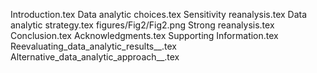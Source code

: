 Introduction.tex
Data analytic choices.tex
Sensitivity reanalysis.tex
Data analytic strategy.tex
figures/Fig2/Fig2.png
Strong reanalysis.tex
Conclusion.tex
Acknowledgments.tex
Supporting Information.tex
Reevaluating_data_analytic_results__.tex
Alternative_data_analytic_approach__.tex
